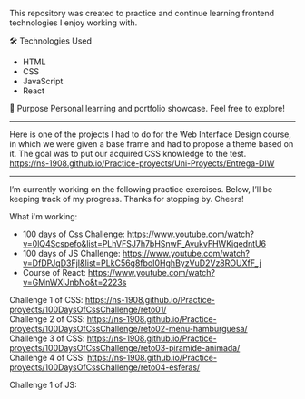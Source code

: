 This repository was created to practice and continue learning frontend technologies I enjoy working with.

🛠️ Technologies Used
- HTML
- CSS
- JavaScript
- React

📌 Purpose
Personal learning and portfolio showcase.
Feel free to explore!

-----------------
Here is one of the projects I had to do for the Web Interface Design course, in which we were given a base frame and had to propose a theme based on it. The goal was to put our acquired CSS knowledge to the test. <br>
https://ns-1908.github.io/Practice-proyects/Uni-Proyects/Entrega-DIW

----------------

I’m currently working on the following practice exercises. 
Below, I’ll be keeping track of my progress. Thanks for stopping by.
Cheers!

What i'm working:
- 100 days of Css Challenge: https://www.youtube.com/watch?v=0lQ4Scspefo&list=PLhVFSJ7h7bHSnwF_AvukvFHWKjqedntU6 <br>
- 100 days of JS Challenge: https://www.youtube.com/watch?v=DfDPJqD3FjI&list=PLkC56g8fboI0HghByzVuD2Vz8ROUXfF_j <br>
- Course of React: https://www.youtube.com/watch?v=GMnWXlJnbNo&t=2223s <br>

Challenge 1 of CSS: https://ns-1908.github.io/Practice-proyects/100DaysOfCssChallenge/reto01/<br>
Challenge 2 of CSS: https://ns-1908.github.io/Practice-proyects/100DaysOfCssChallenge/reto02-menu-hamburguesa/<br>
Challenge 3 of CSS: https://ns-1908.github.io/Practice-proyects/100DaysOfCssChallenge/reto03-piramide-animada/<br>
Challenge 4 of CSS: https://ns-1908.github.io/Practice-proyects/100DaysOfCssChallenge/reto04-esferas/<br>

Challenge 1 of JS: 
